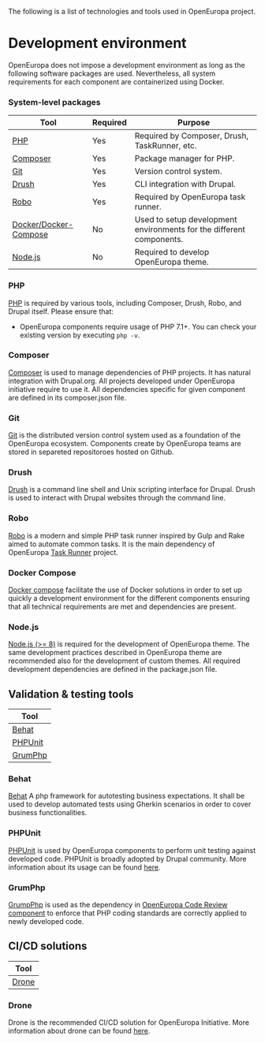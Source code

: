 The following is a list of technologies and tools used in OpenEuropa project.

# Development environment
OpenEuropa does not impose a development environment as long as the following software packages are used. Nevertheless, all system requirements for each component are containerized using Docker. 

### System-level packages

| Tool                          | Required | Purpose                                  |
|-------------------------------|----------|------------------------------------------|
| [PHP](#php) | Yes | Required by Composer, Drush, TaskRunner, etc. |
| [Composer](#composer) | Yes | Package manager for PHP. |
| [Git](#git) | Yes | Version control system. |
| [Drush](#drush) | Yes | CLI integration with Drupal. |
| [Robo](#robo) | Yes | Required by OpenEuropa task runner. |
| [Docker/Docker-Compose](#dockercompose) | No | Used to setup development environments for the different components. |
| [Node.js](#npm) | No | Required to develop OpenEuropa theme. |

### <a name="php">PHP</a>

[PHP](http://php.net/manual/en/install.php) is required by various tools, including Composer, Drush, Robo, and Drupal itself. Please ensure that:

* OpenEuropa components require usage of PHP 7.1+. You can check your existing version by executing `php -v`.

### <a name="composer">Composer</a>

[Composer](https://getcomposer.org/) is used to manage dependencies of PHP projects. It has natural integration with Drupal.org.
All projects developed under OpenEuropa initiative require to use it.
All dependencies specific for given component are defined in its composer.json file.

### <a name="git">Git</a>

[Git](https://git-scm.com/) is the distributed version control system used as a foundation of the OpenEuropa ecosystem. Components create by OpenEuropa teams are stored in separeted repositoroes hosted on Github.

### <a name="drush">Drush</a>

[Drush](http://www.drush.org/en/master/) is a command line shell and Unix scripting interface for Drupal. Drush is used to interact with Drupal websites through the command line.

### <a name="robo">Robo</a>

[Robo](https://robo.li) is a modern and simple PHP task runner inspired by Gulp and Rake aimed to automate common tasks. It is the main dependency of OpenEuropa [Task Runner](https://github.com/openeuropa/task-runner) project.

### <a name="dockercompose">Docker Compose</a>

[Docker compose](https://docs.docker.com/compose) facilitate the use of Docker solutions in order to set up quickly a development environment for the different components ensuring that all technical requirements are met and dependencies are present.

### <a name="npm">Node.js</a>

[Node.js (>= 8)](https://nodejs.org/en) is required for the development of OpenEuropa theme. The same development practices described in OpenEuropa theme are recommended also for the development of custom themes.
All required development dependencies are defined in the package.json file.

## Validation & testing tools

| Tool                       |
|----------------------------|
| [Behat](#behat)            |
| [PHPUnit](#phpunit)        |
| [GrumPhp](#grumphp)        |

### <a name="behat">Behat</a>

[Behat](http://behat.org/) A php framework for autotesting business expectations. It shall be used to develop automated tests using Gherkin scenarios in order to cover business functionalities.

### <a name="PHPUnit">PHPUnit</a>

[PHPUnit](https://phpunit.de/) is used by OpenEuropa components to perform unit testing against developed code. PHPUnit is broadly adopted by Drupal community. More information about its usage can be found [here](https://www.drupal.org/docs/8/phpunit).

### <a name="grumPhp">GrumPhp</a>

[GrumpPhp](https://github.com/phpro/grumphp) is used as the dependency in [OpenEuropa Code Review component](https://github.com/openeuropa/code-review) to enforce that PHP coding standards are correctly applied to newly developed code.

## CI/CD solutions

| Tool                       |
|----------------------------|
| [Drone](#drone)            |

### <a name="drone">Drone</a>
Drone is the recommended CI/CD solution for OpenEuropa Initiative. More information about drone can be found [here](docs/development/third-party/drone.md).
